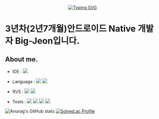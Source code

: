 <div align="center">

[![Typing SVG](https://readme-typing-svg.herokuapp.com/?color=6796e5&lines=hi,+i'm+AOSdeveloper&font=Dancing+Script&size=50&center=true&vCenter=true&width=600&height=80)](https://git.io/typing-svg)
<!--font: https://fonts.google.com/specimen/Redressed   Redressed,Festive -->

</div>

<div align="left">
     
# 3년차(2년7개월)안드로이드 Native 개발자 Big-Jeon입니다.

## About me.

* IDE : <img src="https://img.shields.io/badge/Android Studio-34A853?style=flat-square&logo=ANDROID&logoColor=white"/>
     
* Language : <img src="https://img.shields.io/badge/JAVA-FC390E?style=flat-square&logo=Eclipse IDE&logoColor=white"/>  <img src="https://img.shields.io/badge/Kotlin-7F52FF?style=flat-square&logo=kotlin&logoColor=white"/>
     
* RVS : <img src="https://img.shields.io/badge/GitHub-181717?style=flat-square&logo=GitHub&logoColor=white"/>  <img src="https://img.shields.io/badge/Git-F05032?style=flat-square&logo=git&logoColor=black"/>
     
* Tools : <img src="https://img.shields.io/badge/Slack-4A154B?style=flat-square&logo=slack&logoColor=white"/>  <img src="https://img.shields.io/badge/Jira-0052CC?style=flat-square&logo=jira&logoColor=white"/>  <img src="https://img.shields.io/badge/Notion-000000?style=flat-square&logo=notion&logoColor=white"/>  <img src="https://img.shields.io/badge/Figma-F24E1E?style=flat-square&logo=figma&logoColor=white"/>

![Anurag's GitHub stats](https://github-readme-stats.vercel.app/api?username=BigJeon2&show_icons=true&theme=cobalt)
[![Solved.ac Profile](http://mazassumnida.wtf/api/v2/generate_badge?boj=robert6728)](https://solved.ac/robert6728/)

</div>
